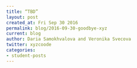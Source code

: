 ```yaml
---
title: “TBD”
layout: post
created_at: Fri Sep 30 2016
permalink: blog/2016-09-30-goodbye-xyz
current: blog
author: Daria Samokhvalova and Veronika Svecova
twitter: xyzcoode
categories:
- student-posts
---
```

